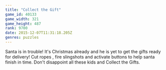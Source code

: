 ```yaml
---
title: "Collect the Gift"
game_id: 40133
game_width: 321
game_height: 487
rank: 9700
date: 2015-12-07T11:31:18.205Z
genres: puzzles
---
```

Santa is in trouble! It's Christmas already and he is yet to get the gifts ready for delivery!
Cut ropes , fire slingshots and activate buttons to help santa finish in time. Don't disappoint all these kids and Collect the Gifts.